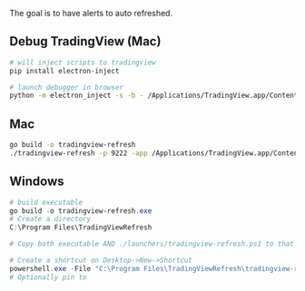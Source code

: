 The goal is to have alerts to auto refreshed.

## Debug TradingView (Mac)

```bash
# will inject scripts to tradingview
pip install electron-inject

# launch debugger in browser
python -m electron_inject -s -b - /Applications/TradingView.app/Contents/MacOS/TradingView --remote-allow-origins='http://localhost:*'
```

## Mac

```bash
go build -o tradingview-refresh
./tradingview-refresh -p 9222 -app /Applications/TradingView.app/Contents/MacOS/TradingView
```

## Windows

```powershell
# build executable
go build -o tradingview-refresh.exe
# Create a directory
C:\Program Files\TradingViewRefresh

# Copy both executable AND ./launchers/tradingview-refresh.ps1 to that dir

# Create a shortcut on Desktop->New->Shortcut
powershell.exe -File "C:\Program Files\TradingViewRefresh\tradingview-refresh.ps1"
# Optionally pin to 
```